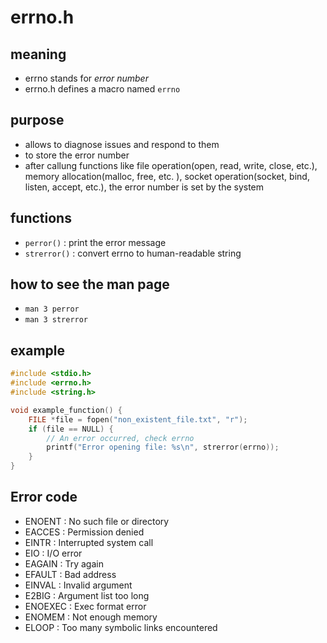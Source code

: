# errno.h

## meaning
- errno stands for *error number*
- errno.h defines a macro named `errno`

## purpose
- allows to diagnose issues and respond to them
- to store the error number
- after callung functions like file operation(open, read, write, close, etc.), memory allocation(malloc, free, etc.	), socket operation(socket, bind, listen, accept, etc.), the error number is set by the system

## functions
- `perror()` : print the error message
- `strerror()` : convert errno to human-readable string

## how to see the man page
- `man 3 perror`
- `man 3 strerror`

## example
```c
#include <stdio.h>
#include <errno.h>
#include <string.h>

void example_function() {
    FILE *file = fopen("non_existent_file.txt", "r");
    if (file == NULL) {
        // An error occurred, check errno
        printf("Error opening file: %s\n", strerror(errno));
    }
}
```

## Error code
- ENOENT : No such file or directory
- EACCES : Permission denied
- EINTR : Interrupted system call
- EIO : I/O error
- EAGAIN : Try again
- EFAULT : Bad address
- EINVAL : Invalid argument
- E2BIG : Argument list too long
- ENOEXEC : Exec format error
- ENOMEM : Not enough memory
- ELOOP : Too many symbolic links encountered

